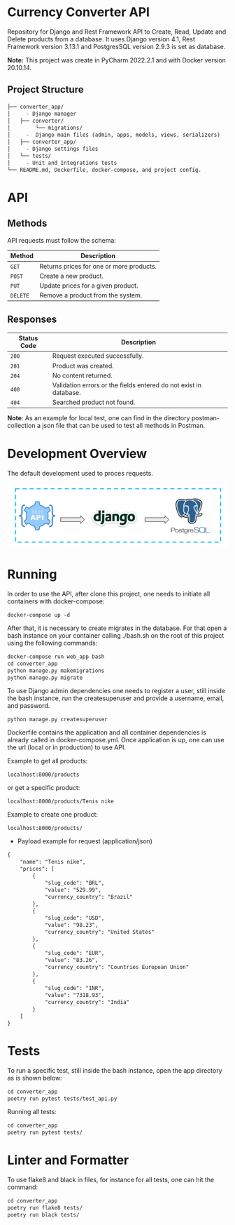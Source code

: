 # Currency Converter API
Repository for Django and Rest Framework API to Create, Read, Update and Delete products
from a database.
It uses Django version 4.1, Rest Framework version 3.13.1 and PostgresSQL version 2.9.3 
is set as database.

**Note:** This project was create in PyCharm 2022.2.1 and with Docker version 20.10.14.

## Project Structure

```
├── converter_app/
│     - Django manager
│   ├── converter/
│        └── migrations/
│     -  Django main files (admin, apps, models, views, serializers) 
│   ├── converter_app/
│     - Django settings files
│   └── tests/
│     - Unit and Integrations tests 
└── README.md, Dockerfile, docker-compose, and project config.
```

# API

## Methods
API requests must follow the schema:

| Method  | Description                               |
|----------|------------------------------------------|
| `GET`    | Returns prices for one or more products. |
| `POST`   | Create a new product.                    |
| `PUT`    | Update prices for a given product.       |
| `DELETE` | Remove a product from the system.        |

## Responses

| Status Code | Description                                                       |
|-------------|-------------------------------------------------------------------|
| `200`       | Request executed successfully.                                    |
| `201`       | Product was created.                                              |
| `204`       | No content returned.                                              |
| `400`       | Validation errors or the fields entered do not exist in database. |                                                        |
| `404`       | Searched product not found.                                       |

**Note**: As an example for local test, one can find in the directory postman-collection a json file
that can be used to test all methods in Postman.

# Development Overview
The default development used to proces requests.

![img.png](img.png)

# Running
In order to use the API, after clone this project, one needs to initiate all containers
with docker-compose:
```
docker-compose up -d
```
After that, it is necessary to create migrates in the database. For that open a bash
instance on your container calling ./bash.sh on the root of this project using
the following commands:
```
docker-compose run web_app bash
cd converter_app
python manage.py makemigrations 
python manage.py migrate
```
To use Django admin dependencies one needs to register a user, still inside the bash 
instance, run the createsuperuser and provide a username, email, and password.
```
python manage.py createsuperuser
```
Dockerfile contains the application and all container dependencies is already called in docker-compose.yml.
Once application is up, one can use the url (local or in production) to use API.

Example to get all products:
```
localhost:8000/products
```

or get a specific product:
```
localhost:8000/products/Tenis nike
```

Example to create one product:
```
localhost:8000/products/
```
+ Payload example for request (application/json)
```  
{
    "name": "Tenis nike",
    "prices": [
        {
            "slug_code": "BRL",
            "value": "529.99",
            "currency_country": "Brazil"
        },
        {
            "slug_code": "USD",
            "value": "98.23",
            "currency_country": "United States"
        },
        {
            "slug_code": "EUR",
            "value": "83.26",
            "currency_country": "Countries European Union"
        },
        {
            "slug_code": "INR",
            "value": "7318.93",
            "currency_country": "India"
        }
    ]
}
```

# Tests
To run a specific test, still inside the bash instance, open the app directory as is 
shown below: 
```
cd converter_app
poetry run pytest tests/test_api.py
```
Running all tests:
```
cd converter_app
poetry run pytest tests/
```

# Linter and Formatter
To use flake8 and black in files, for instance for all tests, one can hit the command: 
```
cd converter_app
poetry run flake8 tests/
poetry run black tests/
```